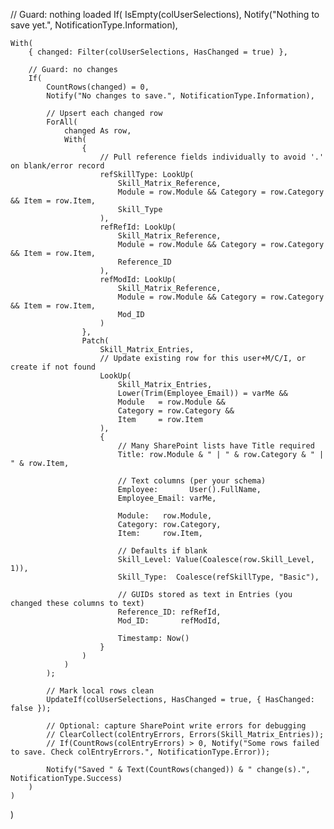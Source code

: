 // Guard: nothing loaded
If(
    IsEmpty(colUserSelections),
    Notify("Nothing to save yet.", NotificationType.Information),
    
    With(
        { changed: Filter(colUserSelections, HasChanged = true) },

        // Guard: no changes
        If(
            CountRows(changed) = 0,
            Notify("No changes to save.", NotificationType.Information),

            // Upsert each changed row
            ForAll(
                changed As row,
                With(
                    {
                        // Pull reference fields individually to avoid '.' on blank/error record
                        refSkillType: LookUp(
                            Skill_Matrix_Reference,
                            Module = row.Module && Category = row.Category && Item = row.Item,
                            Skill_Type
                        ),
                        refRefId: LookUp(
                            Skill_Matrix_Reference,
                            Module = row.Module && Category = row.Category && Item = row.Item,
                            Reference_ID
                        ),
                        refModId: LookUp(
                            Skill_Matrix_Reference,
                            Module = row.Module && Category = row.Category && Item = row.Item,
                            Mod_ID
                        )
                    },
                    Patch(
                        Skill_Matrix_Entries,
                        // Update existing row for this user+M/C/I, or create if not found
                        LookUp(
                            Skill_Matrix_Entries,
                            Lower(Trim(Employee_Email)) = varMe &&
                            Module   = row.Module &&
                            Category = row.Category &&
                            Item     = row.Item
                        ),
                        {
                            // Many SharePoint lists have Title required
                            Title: row.Module & " | " & row.Category & " | " & row.Item,

                            // Text columns (per your schema)
                            Employee:       User().FullName,
                            Employee_Email: varMe,

                            Module:   row.Module,
                            Category: row.Category,
                            Item:     row.Item,

                            // Defaults if blank
                            Skill_Level: Value(Coalesce(row.Skill_Level, 1)),
                            Skill_Type:  Coalesce(refSkillType, "Basic"),

                            // GUIDs stored as text in Entries (you changed these columns to text)
                            Reference_ID: refRefId,
                            Mod_ID:       refModId,

                            Timestamp: Now()
                        }
                    )
                )
            );

            // Mark local rows clean
            UpdateIf(colUserSelections, HasChanged = true, { HasChanged: false });

            // Optional: capture SharePoint write errors for debugging
            // ClearCollect(colEntryErrors, Errors(Skill_Matrix_Entries));
            // If(CountRows(colEntryErrors) > 0, Notify("Some rows failed to save. Check colEntryErrors.", NotificationType.Error));

            Notify("Saved " & Text(CountRows(changed)) & " change(s).", NotificationType.Success)
        )
    )
)
